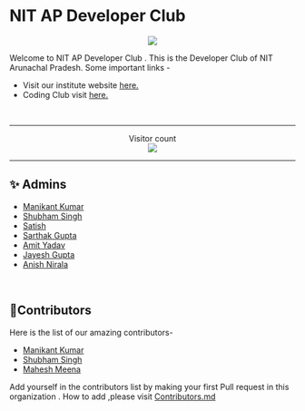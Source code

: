 # NIT AP Developer Club
<p align="center">

<img align="center" src="https://github.com/nit-ap/nit-ap/blob/main/NITAP.png" />

</p>
Welcome to NIT AP Developer Club . This is the Developer Club of NIT Arunachal Pradesh.
Some important links -
<ul>
    <li>Visit our institute website <a href="https://nitap.ac.in">here.</a></li>
    <li>Coding Club visit <a href="https://www.nitap.ac.in/quick/CodingClub/home/">here.</a></li>
</ul>
<br>

<hr>
<p align="center">Visitor count<br><img src="https://profile-counter.glitch.me/nit-ap/count.svg" /></p>
<hr>

## ✨ Admins
<ul>
    <li><a href="https://github.com/devil-cyber">Manikant Kumar</a></li>
    <li><a href="https://github.com/suubh">Shubham Singh</a></li>
    <li><a href="https://github.com/">Satish</a></li>
    <li><a href="https://github.com/cod3bug">Sarthak Gupta</a></li>
    <li><a href="https://github.com/amityadav341">Amit Yadav</a></li>
    <li><a href="https://github.com/jayesh-ctrl">Jayesh Gupta</a></li>
    <li><a href="https://github.com/Anish-Nirala">Anish Nirala</a></li>
    
</ul>
<br>

## 🤝Contributors
Here is the list of our amazing contributors-
<ul>
  <li><a href="https://github.com/devil-cyber">Manikant Kumar</a></li>
  <li><a href="https://github.com/suubh">Shubham Singh</a></li>
  <li><a href="https://github.com/maheshNITAP">Mahesh Meena</a></li>
    
</ul>
Add yourself in the contributors list by making your first Pull request in this organization . How to add ,please visit <a href="https://github.com/nit-ap/nit-ap/blob/main/Contributors.md">Contributors.md</a>
